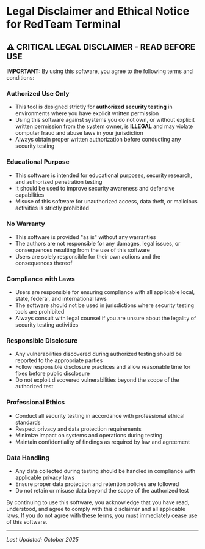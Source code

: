 # Legal Disclaimer and Ethical Notice for RedTeam Terminal

## ⚠️ CRITICAL LEGAL DISCLAIMER - READ BEFORE USE

**IMPORTANT:** By using this software, you agree to the following terms and conditions:

### Authorized Use Only
- This tool is designed strictly for **authorized security testing** in environments where you have explicit written permission
- Using this software against systems you do not own, or without explicit written permission from the system owner, is **ILLEGAL** and may violate computer fraud and abuse laws in your jurisdiction
- Always obtain proper written authorization before conducting any security testing

### Educational Purpose
- This software is intended for educational purposes, security research, and authorized penetration testing
- It should be used to improve security awareness and defensive capabilities
- Misuse of this software for unauthorized access, data theft, or malicious activities is strictly prohibited

### No Warranty
- This software is provided "as is" without any warranties
- The authors are not responsible for any damages, legal issues, or consequences resulting from the use of this software
- Users are solely responsible for their own actions and the consequences thereof

### Compliance with Laws
- Users are responsible for ensuring compliance with all applicable local, state, federal, and international laws
- The software should not be used in jurisdictions where security testing tools are prohibited
- Always consult with legal counsel if you are unsure about the legality of security testing activities

### Responsible Disclosure
- Any vulnerabilities discovered during authorized testing should be reported to the appropriate parties
- Follow responsible disclosure practices and allow reasonable time for fixes before public disclosure
- Do not exploit discovered vulnerabilities beyond the scope of the authorized test

### Professional Ethics
- Conduct all security testing in accordance with professional ethical standards
- Respect privacy and data protection requirements
- Minimize impact on systems and operations during testing
- Maintain confidentiality of findings as required by law and agreement

### Data Handling
- Any data collected during testing should be handled in compliance with applicable privacy laws
- Ensure proper data protection and retention policies are followed
- Do not retain or misuse data beyond the scope of the authorized test

By continuing to use this software, you acknowledge that you have read, understood, and agree to comply with this disclaimer and all applicable laws. If you do not agree with these terms, you must immediately cease use of this software.

---
*Last Updated: October 2025*